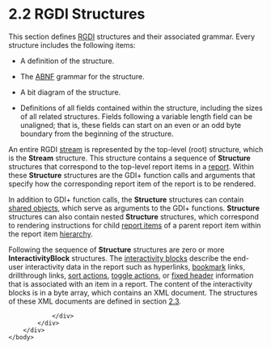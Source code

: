 <html dir="LTR" xmlns:mshelp="http://msdn.microsoft.com/mshelp" xmlns:ddue="http://ddue.schemas.microsoft.com/authoring/2003/5" xmlns:xlink="http://www.w3.org/1999/xlink" xmlns:tool="http://www.microsoft.com/tooltip">
    <head>
        <meta http-equiv="Content-Type" content="text/html; CHARSET=utf-8"></meta>
        <meta name="save" content="history"></meta>
        <title>2.2 RGDI Structures</title>
        <xml>
            <mshelp:toctitle title="2.2 RGDI Structures"></mshelp:toctitle>
            <mshelp:rltitle title="[MS-RGDI]: RGDI Structures"></mshelp:rltitle>
            <mshelp:keyword index="A" term="73391ef2-f7d7-4583-8ea1-86ace8e120d6"></mshelp:keyword>
            <mshelp:attr name="DCSext.ContentType" value="open specification"></mshelp:attr>
            <mshelp:attr name="AssetID" value="73391ef2-f7d7-4583-8ea1-86ace8e120d6"></mshelp:attr>
            <mshelp:attr name="TopicType" value="kbRef"></mshelp:attr>
            <mshelp:attr name="DCSext.Title" value="[MS-RGDI]: RGDI Structures" />
        </xml>
    </head>
    <body>
        <div id="header">
            <h1 class="heading">2.2 RGDI Structures</h1>
        </div>
        <div id="mainSection">
            <div id="mainBody">
                <div id="allHistory" class="saveHistory"></div>
                <div id="sectionSection0" class="section" name="collapseableSection">
                    

<p>This section defines <a href="557e6223-9107-4be3-9f7c-b83beb5d16fc.htm#gt_3b4b2dcd-d68b-47da-9487-52e52fc60057">RGDI</a> structures and their
associated grammar. Every structure includes the following items:</p>

<ul><li><p><span><span> 
</span></span>A definition of the structure.</p>

</li><li><p><span><span> 
</span></span>The <a href="557e6223-9107-4be3-9f7c-b83beb5d16fc.htm#gt_24ddbbb4-b79e-4419-96ec-0fdd229c9ebf">ABNF</a>
grammar for the structure.</p>

</li><li><p><span><span> 
</span></span>A bit diagram of the structure.</p>

</li><li><p><span><span> 
</span></span>Definitions of all fields contained within the structure,
including the sizes of all related structures. Fields following a variable
length field can be unaligned; that is, these fields can start on an even or an
odd byte boundary from the beginning of the structure.</p>

</li></ul><p>An entire RGDI <a href="557e6223-9107-4be3-9f7c-b83beb5d16fc.htm#gt_f3529cd8-50da-4f36-aa0b-66af455edbb6">stream</a> is represented by
the top-level (root) structure, which is the <b>Stream</b> structure. This
structure contains a sequence of <b>Structure</b> structures that correspond to
the top-level report items in a <a href="557e6223-9107-4be3-9f7c-b83beb5d16fc.htm#gt_556439b8-0249-44d1-894c-6c7dbd8f0a00">report</a>. Within these <b>Structure</b>
structures are the GDI+ function calls and arguments that specify how the
corresponding report item of the report is to be rendered.</p>

<p>In addition to GDI+ function calls, the <b>Structure</b>
structures can contain <a href="557e6223-9107-4be3-9f7c-b83beb5d16fc.htm#gt_dd28a39f-3fcb-41fc-810a-f64a77573327">shared
objects</a>, which serve as arguments to the GDI+ functions. <b>Structure</b>
structures can also contain nested <b>Structure</b> structures, which
correspond to rendering instructions for child <a href="557e6223-9107-4be3-9f7c-b83beb5d16fc.htm#gt_c6f8e999-fca9-4e79-96e7-fb4c2c43d601">report items</a> of a parent
report item within the report item <a href="557e6223-9107-4be3-9f7c-b83beb5d16fc.htm#gt_a07fc05d-cdb0-442c-984a-dd3589b9f682">hierarchy</a>.</p>

<p>Following the sequence of <b>Structure</b> structures are
zero or more <b>InteractivityBlock</b> structures. The <a href="557e6223-9107-4be3-9f7c-b83beb5d16fc.htm#gt_ed51fea1-b05e-410a-b3a7-224ec5cdf845">interactivity blocks</a>
describe the end-user interactivity data in the report such as hyperlinks, <a href="557e6223-9107-4be3-9f7c-b83beb5d16fc.htm#gt_42f9c2f4-8a4b-4d64-a0e1-fc071debdf4c">bookmark</a> links,
drillthrough links, <a href="557e6223-9107-4be3-9f7c-b83beb5d16fc.htm#gt_a400d961-e921-4db6-b837-b56cd46b351b">sort
actions</a>, <a href="557e6223-9107-4be3-9f7c-b83beb5d16fc.htm#gt_03b3e6e0-2f9b-45fa-bc4a-cef25c2aed55">toggle actions</a>,
or <a href="557e6223-9107-4be3-9f7c-b83beb5d16fc.htm#gt_fa3c2e3f-8831-427d-b84d-d61744433876">fixed header</a>
information that is associated with an item in a report. The content of the
interactivity blocks is in a byte array, which contains an XML document. The
structures of these XML documents are defined in section <a href="38f8a1d8-1435-46a2-a50f-b9049b2bfc50.htm">2.3</a>.</p>


                </div>
            </div>
        </div>
    </body>
</html>